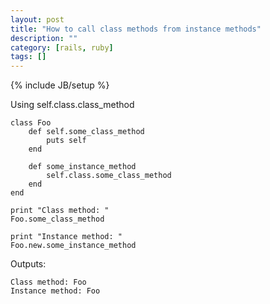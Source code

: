 ```yaml
---
layout: post
title: "How to call class methods from instance methods"
description: ""
category: [rails, ruby]
tags: []
---
```

{% include JB/setup %}


Using self.class.class_method

    class Foo
        def self.some_class_method
            puts self
        end

        def some_instance_method
            self.class.some_class_method
        end
    end

    print "Class method: "
    Foo.some_class_method

    print "Instance method: "
    Foo.new.some_instance_method


Outputs:

    Class method: Foo
    Instance method: Foo



